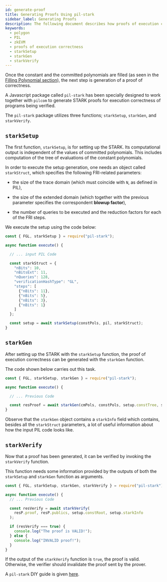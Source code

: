 ```yaml
---
id: generate-proof
title: Generating Proofs Using pil-stark
sidebar_label: Generating Proofs
description: The following document describes how proofs of execution correctness are generated using pil-stark package.
keywords:
  - polygon
  - PIL
  - zkEVM
  - proofs of execution correctness
  - starkSetup
  - starkGen
  - starkVerify
---
```


Once the constant and the committed polynomials are filled (as seen in the [Filling Polynomial section](filling-polynomial.md)), the next step is generation of a proof of correctness.

A Javascript package called `pil-stark` has been specially designed to work together with `pilcom` to generate STARK proofs for execution correctness of programs being verified.

The `pil-stark` package utilizes three functions; `starkSetup`, `starkGen`, and `starkVerify`.

## `starkSetup`

The first function, `starkSetup`, is for setting up the STARK. Its computational output is independent of the values of committed polynomials. This includes computation of the tree of evaluations of the constant polynomials.

In order to execute the setup generation, one needs an object called `starkStruct`, which specifies the following FRI-related parameters:

- the size of the trace domain (which must coincide with $\texttt{N}$, as defined in PIL),

- the size of the extended domain (which together with the previous parameter specifies the correspondent **blowup factor**),

- the number of queries to be executed and the reduction factors for each of the FRI steps.

We execute the setup using the code below:

```js
const { FGL, starkSetup } = require("pil-stark");

async function execute() {

  // ... input PIL Code

  const starkStruct = {
    "nBits": 10, 
    "nBitsExt": 11, 
    "nQueries": 128, 
    "verificationHashType": "GL", 
    "steps": [ 
      {"nBits": 11}, 
      {"nBits": 5}, 
      {"nBits": 3}, 
      {"nBits": 1} 
    ]
  };

  const setup = await starkSetup(constPols, pil, starkStruct); 
} 
```

## `starkGen`

After setting up the STARK with the `starkSetup` function, the proof of execution correctness can be generated with the `starkGen` function.

The code shown below carries out this task.

```js
const { FGL, starkSetup, starkGen } = require("pil-stark"); 

async function execute() {

  // ... Previous Code

  const resProof = await starkGen(cmPols, constPols, setup.constTree, setup.starkInfo); 
} 
```

Observe that the `starkGen` object contains a `starkInfo` field which contains, besides all the `starkStruct` parameters, a lot of useful information about how the input PIL code looks like.

## `starkVerify`

Now that a proof has been generated, it can be verified by invoking the `starkVerify` function. 

This function needs some information provided by the outputs of both the `starkSetup` and `starkGen` function as arguments.

```js
const { FGL, starkSetup, starkGen, starkVerify } = require("pil-stark"); 

async function execute() {
  // ... Previous Code

  const resVerify = await starkVerify( 
    resP.proof, resP.publics, setup.constRoot, setup.starkInfo
  );

  if (resVerify === true) { 
    console.log("The proof is VALID!");
  } else {
    console.log("INVALID proof!");
  }
}
```

If the output of the `starkVerify` function is `true`, the proof is valid. Otherwise, the verifier should invalidate the proof sent by the prover.

A `pil-stark` DIY guide is given [here](/zkProver/pil-stark-demo.md).
